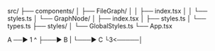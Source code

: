 src/
├── components/
│ ├── FileGraph/
│ │ ├── index.tsx
│ │ └── styles.ts
│ └── GraphNode/
│ ├── index.tsx
│ ├── styles.ts
│ └── types.ts
├── styles/
│ └── GlobalStyles.ts
└── App.tsx

А ──► 1
^ ├───► B
| └───► C
└3<─────│
